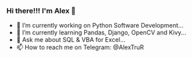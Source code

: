 ### Hi there!!! I'm Alex 👋

- 🔭 I’m currently working on Python Software Development...
- 🌱 I’m currently learning Pandas, Django, OpenCV and Kivy...
- 💬 Ask me about SQL & VBA for Excel...
- 📫 How to reach me on Telegram: @AlexTruR 

<!--
**AlexTrR/AlexTrR** is a ✨ _special_ ✨ repository because its `README.md` (this file) appears on your GitHub profile.

Here are some ideas to get you started:

- 🔭 I’m currently working on ...
- 🌱 I’m currently learning ...
- 👯 I’m looking to collaborate on ...
- 🤔 I’m looking for help with ...
- 💬 Ask me about ...
- 📫 How to reach me: ...
- 😄 Pronouns: ...
- ⚡ Fun fact: ...
-->
